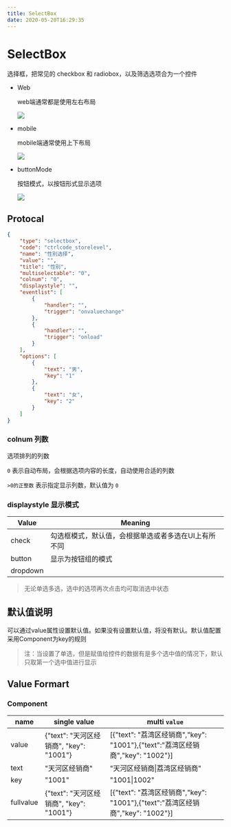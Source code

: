 ```yaml
---
title: SelectBox
date: 2020-05-20T16:29:35
---
```


# SelectBox

选择框，把常见的 checkbox 和 radiobox，以及筛选选项合为一个控件

* Web

  web端通常都是使用左右布局

  ![](http://apaas.wxchina.com:8881/wp-content/uploads/selectboxSampleWeb.png)

* mobile

  mobile端通常使用上下布局

  ![](http://apaas.wxchina.com:8881/wp-content/uploads/selectboxSampleMobile.png)

* buttonMode

  按钮模式，以按钮形式显示选项

  ![](http://apaas.wxchina.com:8881/wp-content/uploads/selectboxButtonMode.png)

## Protocal

```json
{
    "type": "selectbox",
    "code": "ctrlcode_storelevel",
    "name": "性别选择",
    "value": "",
    "title": "性别",
    "multiselectable": "0",
    "colnum": "0",
    "displaystyle": "",
    "eventlist": [
        {
            "handler": "",
            "trigger": "onvaluechange"
        },
        {
            "handler": "",
            "trigger": "onload"
        }
    ],
    "options": [
        {
            "text": "男",
            "key": "1"
        },
        {
            "text": "女",
            "key": "2"
        }
    ]
}
```

### colnum 列数

选项排列的列数

`0` 表示自动布局，会根据选项内容的长度，自动使用合适的列数

`>0的正整数` 表示指定显示列数，默认值为 `0`

### displaystyle 显示模式

|Value|Meaning|
|---|---|
|check|勾选框模式，默认值，会根据单选或者多选在UI上有所不同|
|button|显示为按钮组的模式|
|dropdown||

> 无论单选多选，选中的选项再次点击均可取消选中状态

## 默认值说明

可以通过value属性设置默认值。如果没有设置默认值，将没有默认。默认值配置采用Component为key的规则

> 注：当设置了单选，但是赋值给控件的数据有是多个选中值的情况下，默认只取第一个选中值进行显示

## Value Formart

### Component

|name|single value|multi `value`|
|---|---|---|
|value|{"text": "天河区经销商", "key": "1001"}|\[{"text": "荔湾区经销商","key": "1001"},{"text":"荔湾区经销商","key": "1002"}\]|
|text|"天河区经销商"|"天河区经销商\|荔湾区经销商"|
|key|"1001"|"1001\|1002"|
|fullvalue|{"text": "天河区经销商", "key": "1001"}|\[{"text": "荔湾区经销商","key": "1001"},{"text":"荔湾区经销商","key": "1002"}\]|
